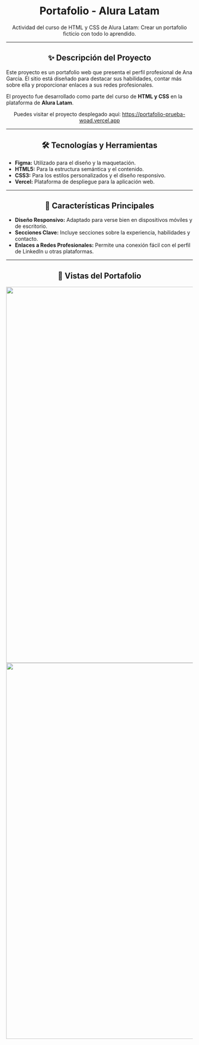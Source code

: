 <h1 align="center">Portafolio - Alura Latam</h1>

<p align="center">
  Actividad del curso de HTML y CSS de Alura Latam: Crear un portafolio ficticio con todo lo aprendido.
</p>

---

<h2 align="center">✨ Descripción del Proyecto</h2>

<p>
  Este proyecto es un portafolio web que presenta el perfil profesional de Ana García. El sitio está diseñado para destacar sus habilidades, contar más sobre ella y proporcionar enlaces a sus redes profesionales.
</p>

<p>
  El proyecto fue desarrollado como parte del curso de <strong>HTML y CSS</strong> en la plataforma de <strong>Alura Latam</strong>.
</p>

<p align="center">
  Puedes visitar el proyecto desplegado aquí: <a href="https://portafolio-prueba-woad.vercel.app">https://portafolio-prueba-woad.vercel.app</a>
</p>

---

<h2 align="center">🛠️ Tecnologías y Herramientas</h2>

<ul>
  <li><strong>Figma:</strong> Utilizado para el diseño y la maquetación.</li>
  <li><strong>HTML5:</strong> Para la estructura semántica y el contenido.</li>
  <li><strong>CSS3:</strong> Para los estilos personalizados y el diseño responsivo.</li>
  <li><strong>Vercel:</strong> Plataforma de despliegue para la aplicación web.</li>
</ul>

---

<h2 align="center">📝 Características Principales</h2>

<ul>
  <li><strong>Diseño Responsivo:</strong> Adaptado para verse bien en dispositivos móviles y de escritorio.</li>
  <li><strong>Secciones Clave:</strong> Incluye secciones sobre la experiencia, habilidades y contacto.</li>
  <li><strong>Enlaces a Redes Profesionales:</strong> Permite una conexión fácil con el perfil de LinkedIn u otras plataformas.</li>
</ul>

---

<h2 align="center">📸 Vistas del Portafolio</h2>

<p align="center">
  <img alt="Vista del Portafolio" width="1860" height="1014 src="https://github.com/user-attachments/assets/d829d6c7-c326-4b2c-ac83-84b2e53724cd"/>
  <br>
  <img alt="Sección sobre mí" width="1860" height="1014 src="https://github.com/user-attachments/assets/26deefa0-d3f9-491e-85be-d0f846141ade"/>
</p>
